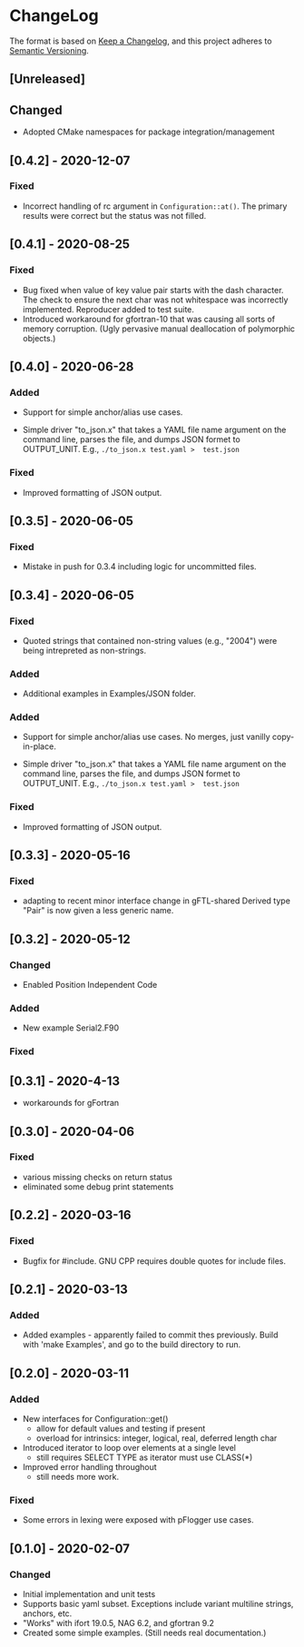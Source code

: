 # ChangeLog

The format is based on [Keep a Changelog](https://keepachangelog.com/en/1.0.0/),
and this project adheres to [Semantic Versioning](https://semver.org/spec/v2.0.0.html).

## [Unreleased]

## Changed

- Adopted CMake namespaces for package integration/management

## [0.4.2] - 2020-12-07

### Fixed

- Incorrect handling of rc argument in `Configuration::at()`.  The
  primary results were correct but the status was not filled.
  


## [0.4.1] - 2020-08-25

### Fixed
- Bug fixed when value of key value pair starts with the dash character.
  The check to ensure the next char was not whitespace was incorrectly
  implemented.   Reproducer added to test suite.
- Introduced workaround for gfortran-10 that was causing all sorts of 
  memory corruption.  (Ugly pervasive manual deallocation of polymorphic
  objects.)



## [0.4.0] - 2020-06-28
### Added
- Support for simple anchor/alias use cases.

- Simple driver "to_json.x" that takes a YAML file name argument on the
  command line, parses the file, and dumps JSON formet to OUTPUT_UNIT.
  E.g., 
  ```./to_json.x test.yaml >  test.json```

### Fixed
- Improved formatting of JSON output.


## [0.3.5] - 2020-06-05

### Fixed
- Mistake in push for 0.3.4 including logic for uncommitted files.

## [0.3.4] - 2020-06-05

### Fixed
- Quoted strings that contained non-string values (e.g., "2004") were
  being intrepreted as non-strings.
  
### Added
- Additional examples in Examples/JSON folder.

### Added
- Support for simple anchor/alias use cases.
  No merges, just vanilly copy-in-place.

- Simple driver "to_json.x" that takes a YAML file name argument on the
  command line, parses the file, and dumps JSON formet to OUTPUT_UNIT.
  E.g., 
  ```./to_json.x test.yaml >  test.json```

### Fixed
- Improved formatting of JSON output.
	
## [0.3.3] - 2020-05-16

### Fixed
- adapting to recent minor interface change in gFTL-shared
  Derived type "Pair" is now given a less generic name.

## [0.3.2] - 2020-05-12

### Changed

- Enabled Position Independent Code

### Added

- New example Serial2.F90

### Fixed
	
## [0.3.1] - 2020-4-13

- workarounds for gFortran

## [0.3.0] - 2020-04-06

### Fixed

- various missing checks on return status
- eliminated some debug print statements

## [0.2.2] - 2020-03-16

### Fixed

- Bugfix for #include.   GNU CPP requires double quotes for include files.

## [0.2.1] - 2020-03-13

### Added

- Added examples - apparently failed to commit thes previously.  Build
  with 'make Examples', and go to the build directory to run.

## [0.2.0] - 2020-03-11

### Added

- New interfaces for Configuration::get()
  - allow for default values and testing if present
  - overload for intrinsics:  integer, logical, real, deferred length char
- Introduced iterator to loop over elements at a single level
  - still requires SELECT TYPE as iterator must use CLASS(*)
- Improved error handling throughout
  - still needs more work.

### Fixed

- Some errors in lexing were exposed with pFlogger use cases.

## [0.1.0] - 2020-02-07
	
### Changed

- Initial implementation and unit tests
- Supports basic yaml subset.  Exceptions include variant multiline strings, anchors, etc.
- "Works" with ifort 19.0.5, NAG 6.2, and gfortran 9.2
- Created some simple examples.  (Still needs real documentation.)

